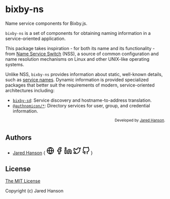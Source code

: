 # bixby-ns

Name service components for Bixby.js.

`bixby-ns` is a set of components for obtaining naming information in a
service-oriented application.

This package takes inspiration - for both its name and its functionality - from
[Name Service Switch](https://en.wikipedia.org/wiki/Name_Service_Switch) (NSS),
a source of common configuration and name resolution mechanisms on Linux and
other UNIX-like operating systems.

Unlike NSS, `bixby-ns` provides information about static, well-known details,
such as [service names](https://www.iana.org/assignments/service-names-port-numbers).
Dynamic information is provided specialized packages that better suit the
requirements of modern, service-oriented architectures including:

- [`bixby-sd`](https://github.com/bixbyjs/bixby-sd): Service discovery and
  hostname-to-address translation.
- [`@authnomicon/*`](https://github.com/authnomicon): Directory services for
  user, group, and credential information.

<div align="right">
  <sup>Developed by <a href="#authors">Jared Hanson</a>.</sub>
</div>

## Authors

- [Jared Hanson](https://www.jaredhanson.me/) { [![WWW](https://raw.githubusercontent.com/jaredhanson/jaredhanson/master/images/globe-12x12.svg)](https://www.jaredhanson.me/) [![Facebook](https://raw.githubusercontent.com/jaredhanson/jaredhanson/master/images/facebook-12x12.svg)](https://www.facebook.com/jaredhanson) [![LinkedIn](https://raw.githubusercontent.com/jaredhanson/jaredhanson/master/images/linkedin-12x12.svg)](https://www.linkedin.com/in/jaredhanson) [![Twitter](https://raw.githubusercontent.com/jaredhanson/jaredhanson/master/images/twitter-12x12.svg)](https://twitter.com/jaredhanson) [![GitHub](https://raw.githubusercontent.com/jaredhanson/jaredhanson/master/images/github-12x12.svg)](https://github.com/jaredhanson) }

## License

[The MIT License](https://opensource.org/licenses/MIT)

Copyright (c) Jared Hanson
